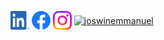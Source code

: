 <a href="https://linkedin.com/in/joswin-emmanuel-752904228" target="blank"><img align="center" src="linkedin.png" alt="joswin-emmanuel-752904228" height="30" width="30" /></a>  <a href="https://fb.com/joswin.emmanuel.3" target="blank"><img align="center" src="facebook.png" alt="joswin.emmanuel.3" height="30" width="30" /></a>     <a href="https://instagram.com/joswin_emmanuel" target="blank"><img align="center" src="instagram.png" alt="joswin_emmanuel" height="30" width="30" /></a>       <a href="https://www.codechef.com/users/joswinemmanuel" target="blank"><img align="center" src="https://cdn.jsdelivr.net/npm/simple-icons@3.1.0/icons/codechef.svg" alt="joswinemmanuel" height="30" width="30" /></a>
